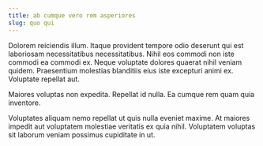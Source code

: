 ```yaml
---
title: ab cumque vero rem asperiores
slug: quo qui
---
```


Dolorem reiciendis illum. Itaque provident tempore odio deserunt qui est laboriosam necessitatibus necessitatibus. Nihil eos commodi non iste commodi ea commodi ex. Neque voluptate dolores quaerat nihil veniam quidem. Praesentium molestias blanditiis eius iste excepturi animi ex. Voluptate repellat aut.

Maiores voluptas non expedita. Repellat id nulla. Ea cumque rem quam quia inventore.

Voluptates aliquam nemo repellat ut quis nulla eveniet maxime. At maiores impedit aut voluptatem molestiae veritatis ex quia nihil. Voluptatem voluptas sit laborum veniam possimus cupiditate in ut.
